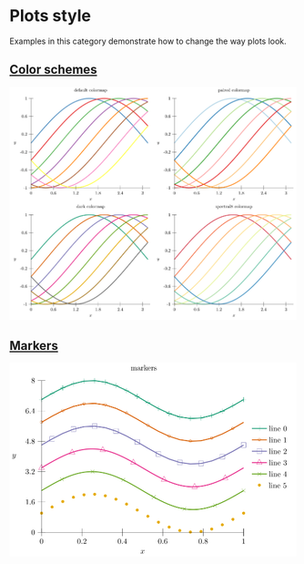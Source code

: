 # Plots style

Examples in this category demonstrate how to change the way plots look.

<!---plotz table_of_contents(toc) -->
## [Color schemes](01-colors)
[<img src="01-colors/document.svg?raw=true&sanitize=true"/>](01-colors)

## [Markers](02-markers)
[<img src="02-markers/plot.svg?raw=true&sanitize=true"/>](02-markers)
<!---plotz end -->
